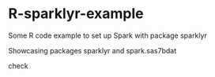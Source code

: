 # R-sparklyr-example
Some R code example to set up Spark with package sparklyr

Showcasing packages sparklyr and spark.sas7bdat

check 